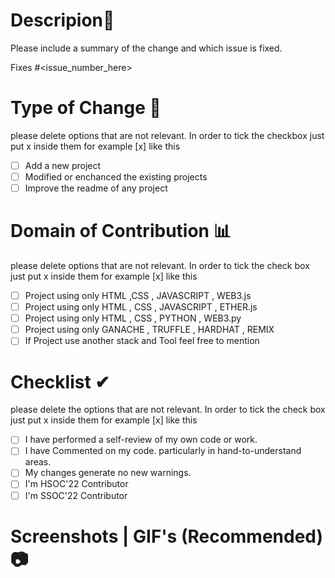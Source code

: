 # Descripion📜
Please include a summary of the change and which issue is fixed.

Fixes #<issue_number_here>


# Type of Change 📝
please delete options that are not relevant. In order to tick the checkbox just put x inside them for example [x] like this

- [ ] Add a new project
- [ ] Modified or enchanced the existing projects
- [ ] Improve the readme of any project

# Domain of Contribution 📊
please delete options that are not relevant. In order to tick the check box just put x inside them for example [x] like this
- [ ] Project using only HTML ,CSS , JAVASCRIPT , WEB3.js
- [ ] Project using only HTML , CSS , JAVASCRIPT , ETHER.js
- [ ] Project using only HTML , CSS , PYTHON , WEB3.py
- [ ] Project using only GANACHE , TRUFFLE , HARDHAT , REMIX
- [ ] If Project use another stack and Tool feel free to mention

# Checklist ✔
please delete the options that are not relevant. In order to tick the check box just put x inside them for example [x] like this 
- [ ] I have performed a self-review of my own code or work.
- [ ] I have Commented on my code. particularly in hand-to-understand areas.
- [ ] My changes generate no new warnings.
- [ ] I'm HSOC'22 Contributor 
- [ ] I'm SSOC'22 Contributor 

# Screenshots | GIF's (Recommended) 📷
